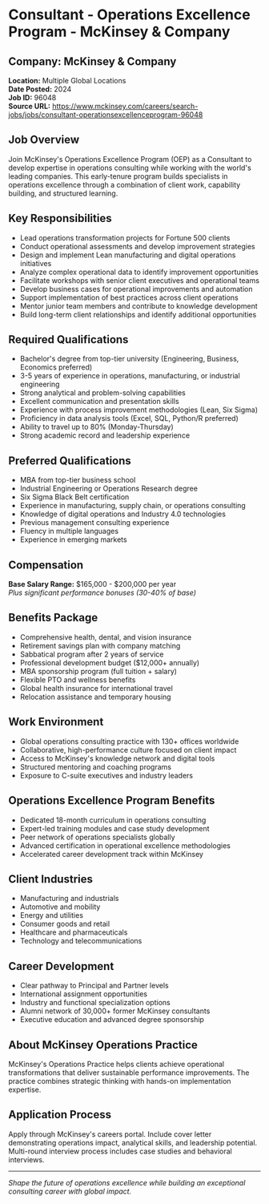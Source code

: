 # Consultant - Operations Excellence Program - McKinsey & Company

## Company: McKinsey & Company
**Location:** Multiple Global Locations  
**Date Posted:** 2024  
**Job ID:** 96048  
**Source URL:** https://www.mckinsey.com/careers/search-jobs/jobs/consultant-operationsexcellenceprogram-96048  

## Job Overview
Join McKinsey's Operations Excellence Program (OEP) as a Consultant to develop expertise in operations consulting while working with the world's leading companies. This early-tenure program builds specialists in operations excellence through a combination of client work, capability building, and structured learning.

## Key Responsibilities
- Lead operations transformation projects for Fortune 500 clients
- Conduct operational assessments and develop improvement strategies
- Design and implement Lean manufacturing and digital operations initiatives
- Analyze complex operational data to identify improvement opportunities
- Facilitate workshops with senior client executives and operational teams
- Develop business cases for operational improvements and automation
- Support implementation of best practices across client operations
- Mentor junior team members and contribute to knowledge development
- Build long-term client relationships and identify additional opportunities

## Required Qualifications
- Bachelor's degree from top-tier university (Engineering, Business, Economics preferred)
- 3-5 years of experience in operations, manufacturing, or industrial engineering
- Strong analytical and problem-solving capabilities
- Excellent communication and presentation skills
- Experience with process improvement methodologies (Lean, Six Sigma)
- Proficiency in data analysis tools (Excel, SQL, Python/R preferred)
- Ability to travel up to 80% (Monday-Thursday)
- Strong academic record and leadership experience

## Preferred Qualifications
- MBA from top-tier business school
- Industrial Engineering or Operations Research degree
- Six Sigma Black Belt certification
- Experience in manufacturing, supply chain, or operations consulting
- Knowledge of digital operations and Industry 4.0 technologies
- Previous management consulting experience
- Fluency in multiple languages
- Experience in emerging markets

## Compensation
**Base Salary Range:** $165,000 - $200,000 per year  
*Plus significant performance bonuses (30-40% of base)*

## Benefits Package
- Comprehensive health, dental, and vision insurance
- Retirement savings plan with company matching
- Sabbatical program after 2 years of service
- Professional development budget ($12,000+ annually)
- MBA sponsorship program (full tuition + salary)
- Flexible PTO and wellness benefits
- Global health insurance for international travel
- Relocation assistance and temporary housing

## Work Environment
- Global operations consulting practice with 130+ offices worldwide
- Collaborative, high-performance culture focused on client impact
- Access to McKinsey's knowledge network and digital tools
- Structured mentoring and coaching programs
- Exposure to C-suite executives and industry leaders

## Operations Excellence Program Benefits
- Dedicated 18-month curriculum in operations consulting
- Expert-led training modules and case study development
- Peer network of operations specialists globally
- Advanced certification in operational excellence methodologies
- Accelerated career development track within McKinsey

## Client Industries
- Manufacturing and industrials
- Automotive and mobility
- Energy and utilities
- Consumer goods and retail
- Healthcare and pharmaceuticals
- Technology and telecommunications

## Career Development
- Clear pathway to Principal and Partner levels
- International assignment opportunities
- Industry and functional specialization options
- Alumni network of 30,000+ former McKinsey consultants
- Executive education and advanced degree sponsorship

## About McKinsey Operations Practice
McKinsey's Operations Practice helps clients achieve operational transformations that deliver sustainable performance improvements. The practice combines strategic thinking with hands-on implementation expertise.

## Application Process
Apply through McKinsey's careers portal. Include cover letter demonstrating operations impact, analytical skills, and leadership potential. Multi-round interview process includes case studies and behavioral interviews.

---
*Shape the future of operations excellence while building an exceptional consulting career with global impact.*